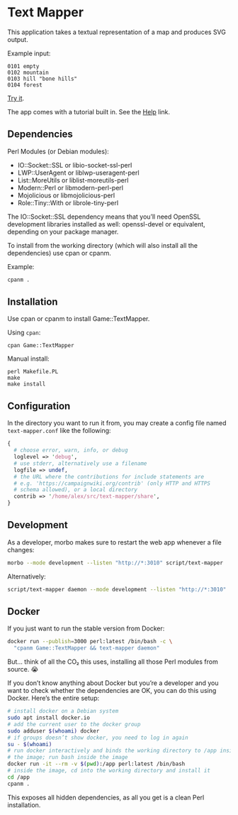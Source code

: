 # Text Mapper

This application takes a textual representation of a map and produces
SVG output.

Example input:

```text
0101 empty
0102 mountain
0103 hill "bone hills"
0104 forest
```

[Try it](https://campaignwiki.org/text-mapper).

The app comes with a tutorial built in. See the
[Help](https://campaignwiki.org/text-mapper/help) link.

## Dependencies

Perl Modules (or Debian modules):

* IO::Socket::SSL or libio-socket-ssl-perl
* LWP::UserAgent or liblwp-useragent-perl
* List::MoreUtils or liblist-moreutils-perl
* Modern::Perl or libmodern-perl-perl
* Mojolicious or libmojolicious-perl
* Role::Tiny::With or librole-tiny-perl

The IO::Socket::SSL dependency means that you’ll need OpenSSL
development libraries installed as well: openssl-devel or equivalent,
depending on your package manager.

To install from the working directory (which will also install all the
dependencies) use cpan or cpanm.

Example:

```bash
cpanm .
```

## Installation

Use cpan or cpanm to install Game::TextMapper.

Using `cpan`:

```shell
cpan Game::TextMapper
```

Manual install:

```shell
perl Makefile.PL
make
make install
```

## Configuration

In the directory you want to run it from, you may create a config file
named `text-mapper.conf` like the following:

```perl
{
  # choose error, warn, info, or debug
  loglevel => 'debug',
  # use stderr, alternatively use a filename
  logfile => undef,
  # the URL where the contributions for include statements are
  # e.g. 'https://campaignwiki.org/contrib' (only HTTP and HTTPS
  # schema allowed), or a local directory
  contrib => '/home/alex/src/text-mapper/share',
}
```

## Development

As a developer, morbo makes sure to restart the web app whenever a
file changes:

```bash
morbo --mode development --listen "http://*:3010" script/text-mapper
```

Alternatively:

```bash
script/text-mapper daemon --mode development --listen "http://*:3010"
```

## Docker

If you just want to run the stable version from Docker:

```bash
docker run --publish=3000 perl:latest /bin/bash -c \
  "cpanm Game::TextMapper && text-mapper daemon"
```

But… think of all the CO₂ this uses, installing all those Perl modules
from source. 😭

If you don’t know anything about Docker but you’re a developer and you
want to check whether the dependencies are OK, you can do this using
Docker. Here’s the entire setup:

```bash
# install docker on a Debian system
sudo apt install docker.io
# add the current user to the docker group
sudo adduser $(whoami) docker
# if groups doesn’t show docker, you need to log in again
su - $(whoami)
# run docker interactively and binds the working directory to /app inside
# the image; run bash inside the image
docker run -it --rm -v $(pwd):/app perl:latest /bin/bash
# inside the image, cd into the working directory and install it
cd /app
cpanm .
```

This exposes all hidden dependencies, as all you get is a clean Perl
installation.
